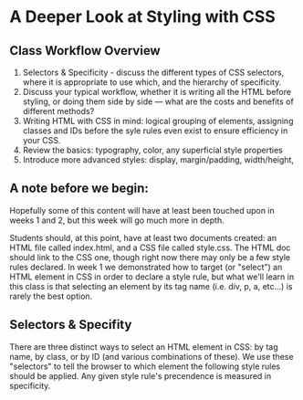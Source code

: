 # A Deeper Look at Styling with CSS

## Class Workflow Overview

1. Selectors & Specificity - discuss the different types of CSS selectors, where it is appropriate to use which, and the hierarchy of specificity.
2. Discuss your typical workflow, whether it is writing all the HTML before styling, or doing them side by side — what are the costs and benefits of different methods?
3. Writing HTML with CSS in mind: logical grouping of elements, assigning classes and IDs before the syle rules even exist to ensure efficiency in your CSS.
2. Review the basics: typography, color, any superficial style properties
3. Introduce more advanced styles: display, margin/padding, width/height, 

## A note before we begin:

Hopefully some of this content will have at least been touched upon in weeks 1 and 2, but this week will go much more in depth.

Students should, at this point, have at least two documents created: an HTML file called index.html, and a CSS file called style.css. The HTML doc should link to the CSS one, though right now there may only be a few style rules declared. In week 1 we demonstrated how to target (or "select") an HTML element in CSS in order to declare a style rule, but what we'll learn in this class is that selecting an element by its tag name (i.e. div, p, a, etc...) is rarely the best option.


## Selectors & Specifity

There are three distinct ways to select an HTML element in CSS: by tag name, by class, or by ID (and various combinations of these). We use these "selectors" to tell the browser to which element the following style rules should be applied. Any given style rule's precendence is measured in specificity. 